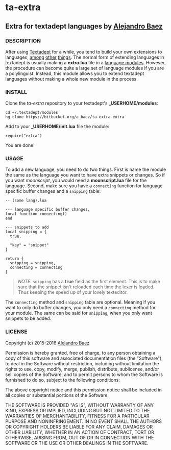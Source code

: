 # ta-extra
## Extra for textadept languages by [Alejandro Baez][1]

### DESCRIPTION
After using [Textadept][2] for a while, you tend to build your own extensions
to languages, [among][3] [other][4] [things][5].
The normal form of extending languages in textadept is usually making a
**extra.lua** file in a [language modules][6]. However, the procedure
can become quite a large set of language modules if you are a polylinguist.
Instead, this module allows you to extend textadept languages without making a
whole new module in the process.

### INSTALL
Clone the *ta-extra* repository to your textadept's **_USERHOME/modules**:

```
cd ~/.textadept/modules
hg clone https://bitbucket.org/a_baez/ta-extra extra
```
Add to your **_USERHOME/init.lua** file the module:

```
require("extra")
```

You are done!

### USAGE
To add a new language, you need to do two things. First is name the module the
same as the language you want to have extra snippets or changes. So if you want
*moonscript*, you would need a **moonscript.lua** file for the language.
Second, make sure you have a
`connecting` function for language specific buffer changes and a `snipping`
table:

```
-- (some lang).lua

--- language specific buffer changes.
local function connecting()
end

--- snippets to add
local snipping = {
  true,

  "key" = "snippet"
}

return {
  snipping = snipping,
  connecting = connecting
}
```

> *NOTE*: `snipping` has a **true** field as the first element.
This is to make sure that the snippet isn't reloaded each time the lexer
is loaded. Thus keeping the speed up of your lovely texteditor.

The `connecting` method and `snipping` table are optional. Meaning if you want
to only do buffer changes, you only need a `connecting` method for your module.
The same can be said for `snipping`, when you only want snippets to be added.

### LICENSE
Copyright (c) 2015-2016 [Alejandro Baez][1]

Permission is hereby granted, free of charge, to any person obtaining a copy
of this software and associated documentation files (the "Software"), to
deal in the Software without restriction, including without limitation the
rights to use, copy, modify, merge, publish, distribute, sublicense, and/or
sell copies of the Software, and to permit persons to whom the Software is
furnished to do so, subject to the following conditions:

The above copyright notice and this permission notice shall be included in
all copies or substantial portions of the Software.

THE SOFTWARE IS PROVIDED "AS IS", WITHOUT WARRANTY OF ANY KIND, EXPRESS OR
IMPLIED, INCLUDING BUT NOT LIMITED TO THE WARRANTIES OF MERCHANTABILITY,
FITNESS FOR A PARTICULAR PURPOSE AND NONINFRINGEMENT. IN NO EVENT SHALL THE
AUTHORS OR COPYRIGHT HOLDERS BE LIABLE FOR ANY CLAIM, DAMAGES OR OTHER
LIABILITY, WHETHER IN AN ACTION OF CONTRACT, TORT OR OTHERWISE, ARISING
FROM, OUT OF OR IN CONNECTION WITH THE SOFTWARE OR THE USE OR OTHER DEALINGS
IN THE SOFTWARE.

[1]: https://twitter.com/a_baez
[2]: http://foicica.com/textadept/
[3]: https://bitbucket.org/a_baez/ta-common
[4]: https://bitbucket.org/a_baez/ta-rust
[5]: https://bitbucket.org/a_baez/ta-moonscript
[6]: http://foicica.com/textadept/manual.html#Modules
